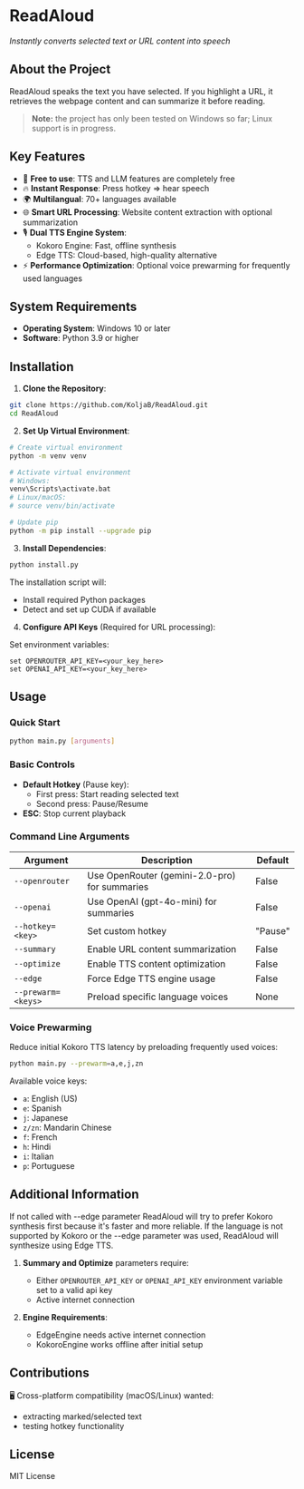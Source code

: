 # ReadAloud

*Instantly converts selected text or URL content into speech*

## About the Project

ReadAloud speaks the text you have selected. If you highlight a URL, it retrieves the webpage content and can summarize it before reading. 

> **Note:** the project has only been tested on Windows so far; Linux support is in progress.

## Key Features

- 🚀 **Free to use**: TTS and LLM features are completely free
- 🔥 **Instant Response**: Press hotkey => hear speech
- 🌍 **Multilangual**: 70+ languages available
- 🌐 **Smart URL Processing**: Website content extraction with optional summarization
- 🎙️ **Dual TTS Engine System**: 
  - Kokoro Engine: Fast, offline synthesis
  - Edge TTS: Cloud-based, high-quality alternative
- ⚡ **Performance Optimization**: Optional voice prewarming for frequently used languages

## System Requirements

- **Operating System**: Windows 10 or later
- **Software**: Python 3.9 or higher

## Installation

1. **Clone the Repository**:
```bash
git clone https://github.com/KoljaB/ReadAloud.git
cd ReadAloud
```

2. **Set Up Virtual Environment**:
```bash
# Create virtual environment
python -m venv venv

# Activate virtual environment
# Windows:
venv\Scripts\activate.bat
# Linux/macOS:
# source venv/bin/activate

# Update pip
python -m pip install --upgrade pip
```

3. **Install Dependencies**:
```bash
python install.py
```
The installation script will:
- Install required Python packages
- Detect and set up CUDA if available

4. **Configure API Keys** (Required for URL processing):

Set environment variables:
```plaintext
set OPENROUTER_API_KEY=<your_key_here>
set OPENAI_API_KEY=<your_key_here>
```


## Usage

### Quick Start
```bash
python main.py [arguments]
```

### Basic Controls

- **Default Hotkey** (Pause key): 
  - First press: Start reading selected text
  - Second press: Pause/Resume
- **ESC**: Stop current playback

### Command Line Arguments

| Argument              | Description                                    | Default |
|----------------------|------------------------------------------------|---------|
| `--openrouter`       | Use OpenRouter (gemini-2.0-pro) for summaries | False   |
| `--openai`           | Use OpenAI (gpt-4o-mini) for summaries        | False   |
| `--hotkey=<key>`     | Set custom hotkey                             | "Pause" |
| `--summary`          | Enable URL content summarization               | False   |
| `--optimize`         | Enable TTS content optimization                | False   |
| `--edge`             | Force Edge TTS engine usage                    | False   |
| `--prewarm=<keys>`   | Preload specific language voices              | None    |


### Voice Prewarming

Reduce initial Kokoro TTS latency by preloading frequently used voices:
```bash
python main.py --prewarm=a,e,j,zn
```

Available voice keys:
- `a`: English (US)
- `e`: Spanish
- `j`: Japanese
- `z/zn`: Mandarin Chinese
- `f`: French
- `h`: Hindi
- `i`: Italian
- `p`: Portuguese

## Additional Information

If not called with --edge parameter ReadAloud will try to prefer Kokoro synthesis first because it's faster and more reliable. If the language is not supported by Kokoro or the --edge parameter was used, ReadAloud will synthesize using Edge TTS.

1. **Summary and Optimize** parameters require:
   - Either `OPENROUTER_API_KEY` or `OPENAI_API_KEY` environment variable set to a valid api key
   - Active internet connection

2. **Engine Requirements**:
   - EdgeEngine needs active internet connection
   - KokoroEngine works offline after initial setup

## Contributions

🖥️ Cross-platform compatibility (macOS/Linux) wanted:
- extracting marked/selected text
- testing hotkey functionality

## License

MIT License